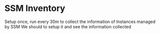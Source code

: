 # SSM Inventory

Setup once, run every 30m to collect the information of Instances managed by SSM
We should to setup it and see the information collected
